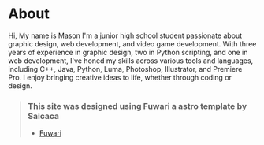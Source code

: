 # About
Hi, My name is Mason
I'm a junior high school student passionate about graphic design, web development, and video game development. With three years of experience in graphic design, two in Python scripting, and one in web development, I've honed my skills across various tools and languages, including C++, Java, Python, Luma, Photoshop, Illustrator, and Premiere Pro. I enjoy bringing creative ideas to life, whether through coding or design.

> ### This site was designed using Fuwari a astro template by Saicaca 
> - [Fuwari](https://github.com/saicaca/fuwari)
